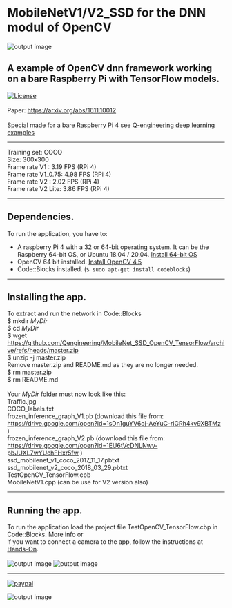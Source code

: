 # MobileNetV1/V2_SSD for the DNN modul of OpenCV
![output image]( https://qengineering.eu/images/V1_FPS.png )
## A example of OpenCV dnn framework working on a bare Raspberry Pi with TensorFlow models. <br/>
[![License](https://img.shields.io/badge/License-BSD%203--Clause-blue.svg)](https://opensource.org/licenses/BSD-3-Clause)<br/><br/>
Paper: https://arxiv.org/abs/1611.10012<br/><br/>
Special made for a bare Raspberry Pi 4 see [Q-engineering deep learning examples](https://qengineering.eu/deep-learning-examples-on-raspberry-32-64-os.html)

------------

Training set: COCO <br/>
Size: 300x300 <br/>
Frame rate V1     : 3.19 FPS (RPi 4) <br/>
Frame rate V1_0.75: 4.98 FPS (RPi 4) <br/>
Frame rate V2     : 2.02 FPS (RPi 4) <br/>
Frame rate V2 Lite: 3.86 FPS (RPi 4) <br/>


------------

## Dependencies.<br/>
To run the application, you have to:
- A raspberry Pi 4 with a 32 or 64-bit operating system. It can be the Raspberry 64-bit OS, or Ubuntu 18.04 / 20.04. [Install 64-bit OS](https://qengineering.eu/install-raspberry-64-os.html) <br/>
- OpenCV 64 bit installed. [Install OpenCV 4.5](https://qengineering.eu/install-opencv-4.5-on-raspberry-64-os.html) <br/>
- Code::Blocks installed. (```$ sudo apt-get install codeblocks```)

------------

## Installing the app.
To extract and run the network in Code::Blocks <br/>
$ mkdir *MyDir* <br/>
$ cd *MyDir* <br/>
$ wget https://github.com/Qengineering/MobileNet_SSD_OpenCV_TensorFlow/archive/refs/heads/master.zip <br/>
$ unzip -j master.zip <br/>
Remove master.zip and README.md as they are no longer needed. <br/> 
$ rm master.zip <br/>
$ rm README.md <br/> <br/>
Your *MyDir* folder must now look like this: <br/> 
Traffic.jpg <br/>
COCO_labels.txt <br/>
frozen_inference_graph_V1.pb (download this file from: https://drive.google.com/open?id=1sDn1guYV6oj-AeYuC-riGRh4kv9XBTMz )<br/>
frozen_inference_graph_V2.pb (download this file from: https://drive.google.com/open?id=1EU6tVcDNLNwv-pbJUXL7wYUchFHxr5fw )<br/>
ssd_mobilenet_v1_coco_2017_11_17.pbtxt <br/>
ssd_mobilenet_v2_coco_2018_03_29.pbtxt <br/>
TestOpenCV_TensorFlow.cpb <br/>
MobileNetV1.cpp (can be use for V2 version also)<br/>

------------

## Running the app.
To run the application load the project file TestOpenCV_TensorFlow.cbp in Code::Blocks. More info or<br/> 
if you want to connect a camera to the app, follow the instructions at [Hands-On](https://qengineering.eu/deep-learning-examples-on-raspberry-32-64-os.html#HandsOn).<br/><br/>
![output image]( https://qengineering.eu/images/V1_075_FPS.png )
![output image]( https://qengineering.eu/images/V2_FPS.png )

------------

[![paypal](https://qengineering.eu/images/TipJarSmall4.png)](https://www.paypal.com/cgi-bin/webscr?cmd=_s-xclick&hosted_button_id=CPZTM5BB3FCYL) 

![output image]( https://qengineering.eu/images/V2_Lite_FPS.png )

